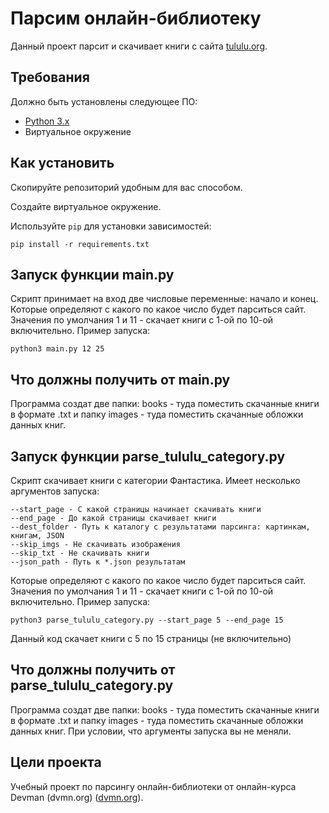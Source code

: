 # Парсим онлайн-библиотеку

Данный проект парсит и скачивает книги с сайта [tululu.org](https://tululu.org/).

## Требования

Должно быть установлены следующее ПО:

- [Python 3.x](https://www.python.org/)
- Виртуальное окружение

## Как установить

Скопируйте репозиторий удобным для вас способом.

Создайте виртуальное окружение.

Используйте `pip` для установки зависимостей:

```shell
pip install -r requirements.txt
```

## Запуск функции main.py

Скрипт принимает на вход две числовые переменные: начало и конец. Которые определяют с какого по какое число будет парситься сайт. Значения по умолчания 1 и 11 - скачает книги с 1-ой по 10-ой включительно. Пример запуска:

```shell
python3 main.py 12 25
```
## Что должны получить от main.py

Программа создат две папки: books - туда поместить скачанные книги в формате .txt и папку images - туда поместить скачанные обложки данных книг.

## Запуск функции parse_tululu_category.py

Скрипт скачивает книги с категории Фантастика. Имеет несколько аргументов запуска:
```
--start_page - С какой страницы начинает скачивать книги
--end_page - До какой страницы скачивает книги
--dest_folder - Путь к каталогу с результатами парсинга: картинкам, книгам, JSON
--skip_imgs - Не скачивать изображения
--skip_txt - Не скачивать книги
--json_path - Путь к *.json результатам
```

Которые определяют с какого по какое число будет парситься сайт. Значения по умолчания 1 и 11 - скачает книги с 1-ой по 10-ой включительно. Пример запуска:

```shell
python3 parse_tululu_category.py --start_page 5 --end_page 15
```

Данный код скачает книги с 5 по 15 страницы (не включительно)

## Что должны получить от parse_tululu_category.py

Программа создат две папки: books - туда поместить скачанные книги в формате .txt и папку images - туда поместить скачанные обложки данных книг. При условии, что аргументы запуска вы не меняли.

## Цели проекта

Учебный проект по парсингу онлайн-библиотеки от онлайн-курса Devman (dvmn.org) ([dvmn.org](https://dvmn.org/)).
